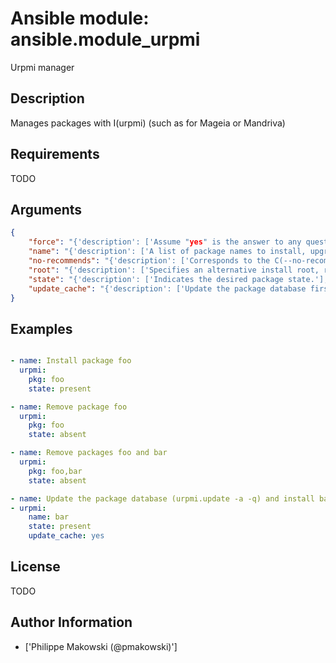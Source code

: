 # Ansible module: ansible.module_urpmi


Urpmi manager

## Description

Manages packages with I(urpmi) (such as for Mageia or Mandriva)

## Requirements

TODO

## Arguments

``` json
{
    "force": "{'description': ['Assume "yes" is the answer to any question urpmi has to ask. Corresponds to the C(--force) option for I(urpmi).'], 'type': 'bool', 'default': True}",
    "name": "{'description': ['A list of package names to install, upgrade or remove.'], 'required': True, 'version_added': '2.6', 'aliases': ['package', 'pkg']}",
    "no-recommends": "{'description': ['Corresponds to the C(--no-recommends) option for I(urpmi).'], 'type': 'bool', 'default': True, 'aliases': ['no-recommends']}",
    "root": "{'description': ['Specifies an alternative install root, relative to which all packages will be installed. Corresponds to the C(--root) option for I(urpmi).'], 'default': '/', 'version_added': '2.4', 'aliases': ['installroot']}",
    "state": "{'description': ['Indicates the desired package state.'], 'choices': ['absent', 'present'], 'default': 'present'}",
    "update_cache": "{'description': ['Update the package database first C(urpmi.update -a).'], 'type': 'bool', 'default': False}",
}
```

## Examples


``` yaml

- name: Install package foo
  urpmi:
    pkg: foo
    state: present

- name: Remove package foo
  urpmi:
    pkg: foo
    state: absent

- name: Remove packages foo and bar
  urpmi:
    pkg: foo,bar
    state: absent

- name: Update the package database (urpmi.update -a -q) and install bar (bar will be the updated if a newer version exists)
- urpmi:
    name: bar
    state: present
    update_cache: yes

```

## License

TODO

## Author Information
  - ['Philippe Makowski (@pmakowski)']
